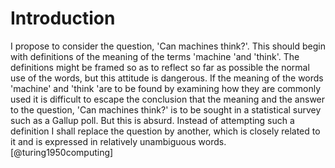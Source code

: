 # Introduction

I propose to consider the question, 'Can machines think?'.
This should begin with definitions of the meaning of the terms 'machine 'and 'think'.
The definitions might be framed so as to reflect so far as possible the normal use of the words, but this attitude is dangerous.
If the meaning of the words 'machine' and 'think 'are to be found by examining how they are commonly used it is difficult to escape the conclusion that the meaning and the answer to the question, 'Can machines think?' is to be sought in a statistical survey such as a Gallup poll.
But this is absurd. Instead of attempting such a definition I shall replace the question by another, which is closely related to it and is expressed in relatively unambiguous words.[@turing1950computing]
